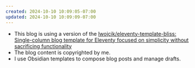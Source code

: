 ```yaml
---
created: 2024-10-10 10:09:05-07:00
updated: 2024-10-10 10:09:09-07:00
---
```



- This blog is using a version of the [lwojcik/eleventy-template-bliss: Single-column blog template for Eleventy focused on simplicity without sacrificing functionality](https://github.com/lwojcik/eleventy-template-bliss/)
- The blog content is copyrighted by me.
- I use Obsidian templates to compose blog posts and manage drafts.
